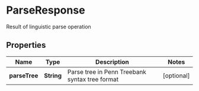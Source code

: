 

# ParseResponse

Result of linguistic parse operation
## Properties

Name | Type | Description | Notes
------------ | ------------- | ------------- | -------------
**parseTree** | **String** | Parse tree in Penn Treebank syntax tree format |  [optional]



